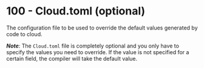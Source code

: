 # 100 - Cloud.toml (optional)

The configuration file to be used to override the default values generated by code to cloud.

***Note***: The ```Cloud.toml``` file is completely optional and you only have to specify the values you need to override. If the value is not specified for a certain field, the compiler will take the default value.
